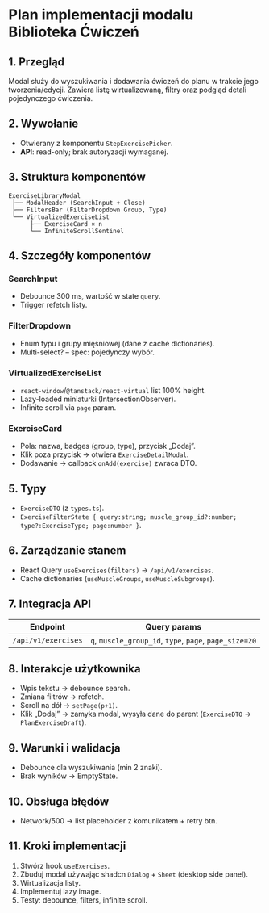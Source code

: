 # Plan implementacji modalu Biblioteka Ćwiczeń

## 1. Przegląd

Modal służy do wyszukiwania i dodawania ćwiczeń do planu w trakcie jego tworzenia/edycji. Zawiera listę wirtualizowaną, filtry oraz podgląd detali pojedynczego ćwiczenia.

## 2. Wywołanie

- Otwierany z komponentu `StepExercisePicker`.
- **API**: read-only; brak autoryzacji wymaganej.

## 3. Struktura komponentów

```
ExerciseLibraryModal
 ├── ModalHeader (SearchInput + Close)
 ├── FiltersBar (FilterDropdown Group, Type)
 └── VirtualizedExerciseList
      ├── ExerciseCard × n
      └── InfiniteScrollSentinel
```

## 4. Szczegóły komponentów

### SearchInput

- Debounce 300 ms, wartość w state `query`.
- Trigger refetch listy.

### FilterDropdown

- Enum typu i grupy mięśniowej (dane z cache dictionaries).
- Multi-select? – spec: pojedynczy wybór.

### VirtualizedExerciseList

- `react-window`/`@tanstack/react-virtual` list 100% height.
- Lazy-loaded miniaturki (IntersectionObserver).
- Infinite scroll via `page` param.

### ExerciseCard

- Pola: nazwa, badges (group, type), przycisk „Dodaj”.
- Klik poza przycisk → otwiera `ExerciseDetailModal`.
- Dodawanie → callback `onAdd(exercise)` zwraca DTO.

## 5. Typy

- `ExerciseDTO` (z `types.ts`).
- `ExerciseFilterState { query:string; muscle_group_id?:number; type?:ExerciseType; page:number }`.

## 6. Zarządzanie stanem

- React Query `useExercises(filters)` → `/api/v1/exercises`.
- Cache dictionaries (`useMuscleGroups`, `useMuscleSubgroups`).

## 7. Integracja API

| Endpoint            | Query params                                           |
| ------------------- | ------------------------------------------------------ |
| `/api/v1/exercises` | `q`, `muscle_group_id`, `type`, `page`, `page_size=20` |

## 8. Interakcje użytkownika

- Wpis tekstu → debounce search.
- Zmiana filtrów → refetch.
- Scroll na dół → `setPage(p+1)`.
- Klik „Dodaj” → zamyka modal, wysyła dane do parent (`ExerciseDTO` → `PlanExerciseDraft`).

## 9. Warunki i walidacja

- Debounce dla wyszukiwania (min 2 znaki).
- Brak wyników → EmptyState.

## 10. Obsługa błędów

- Network/500 → list placeholder z komunikatem + retry btn.

## 11. Kroki implementacji

1. Stwórz hook `useExercises`.
2. Zbuduj modal używając shadcn `Dialog` + `Sheet` (desktop side panel).
3. Wirtualizacja listy.
4. Implementuj lazy image.
5. Testy: debounce, filters, infinite scroll.
